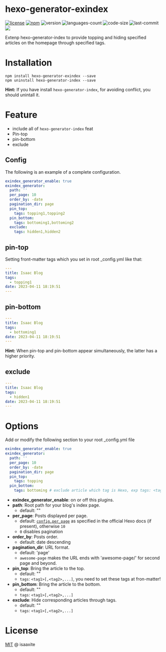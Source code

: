 # hexo-generator-exindex

[![license](https://img.shields.io/bower/l/MI)](https://github.com/isaaxite/hexo-generator-exindex/blob/main/LICENSE)
[![npm](https://img.shields.io/npm/v/hexo-generator-exindex)](https://www.npmjs.com/package/hexo-generator-exindex)
![version](https://img.shields.io/github/package-json/v/isaaxite/hexo-generator-exindex)
![languages-count](https://img.shields.io/github/languages/count/isaaxite/hexo-generator-exindex)
![code-size](https://img.shields.io/github/languages/code-size/isaaxite/hexo-generator-exindex)
![last-commit](https://img.shields.io/github/last-commit/isaaxite/hexo-generator-exindex)
![](https://img.shields.io/node/v/hexo-generator-exindex)


Extenp hexo-generator-index to provide topping and hiding specified articles on the homepage through specified tags.

# Installation

```shell
npm install hexo-generator-exindex --save
npm uninstall hexo-generator-index --save
```

**Hint:** If you have install `hexo-generator-index`, for avoiding conflict, you should unintall it.

# Feature

- include all of `hexo-generator-index` feat
- Pin-top
- pin-bottom
- exclude

## Config

The following is an example of a complete configuration.

```yml
exindex_generator_enable: true
exindex_generator:
  path: ''
  per_page: 10
  order_by: -date
  pagination_dir: page
  pin_top:
    tags: topping1,topping2
  pin_bottom:
    tags: bottoming1,bottoming2
  exclude:
    tags: hidden1,hidden2
```

## pin-top

Setting front-matter tags which you set in root _config.yml like that:

```yml
---
title: Isaac Blog
tags:
  - topping1
date: 2023-04-11 18:19:51
---
```

## pin-bottom

```yml
---
title: Isaac Blog
tags:
  - bottoming1
date: 2023-04-11 18:19:51
---
```

**Hint:** When pin-top and pin-bottom appear simultaneously, the latter has a higher priority.

## exclude

```yml
---
title: Isaac Blog
tags:
  - hidden1
date: 2023-04-11 18:19:51
---
```

# Options

Add or modify the following section to your root _config.yml file

```yml
exindex_generator_enable: true
exindex_generator:
  path: ''
  per_page: 10
  order_by: -date
  pagination_dir: page
  pin_top:
    tags: topping
  pin_bottom:
    tags: bottoming # exclude article which tag is Hexo, exp tags: <tag1>[,<tag2>,...]
```

- **exindex_generator_enable**: on or off this plugins.
- **path**: Root path for your blog's index page. 
  - default: ""
- **per_page**: Posts displayed per page.
  - default: [`config.per_page`](https://hexo.io/docs/configuration.html#Pagination) as specified in the official Hexo docs (if present), otherwise `10`
  - `0` disables pagination
- **order_by**: Posts order. 
  - default: date descending
- **pagination_dir**: URL format.
  - default: 'page'
  - `awesome-page` makes the URL ends with 'awesome-page/<page number>' for second page and beyond.
- **pin_top**: Bring the article to the top.
  - default: ""
  - `tags`: `<tag1>[,<tag2>,...]`, you need to set these tags at fron-matter!
- **pin_bottom**: Bring the article to the bottom.
  - default: ""
  - `tags`: `<tag1>[,<tag2>,...]`
- **exclude**: Hide corresponding articles through tags.
  - default: ""
  - `tags`: `<tag1>[,<tag2>,...]`

# License

[MIT](https://github.com/isaaxite/hexo-generator-exindex/blob/main/LICENSE) @ isaaxite